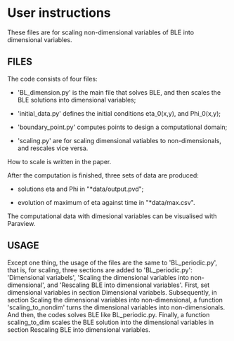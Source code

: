 # User instructions

These files are for scaling non-dimensional variables of BLE into dimensional variables.


## FILES

The code consists of four files:

- 'BL_dimension.py' is the main file that solves BLE, and then scales the BLE solutions into dimensional variables;

- 'initial_data.py' defines the initial conditions eta_0(x,y), and Phi_0(x,y);

- 'boundary_point.py' computes points to design a computational domain;

- 'scaling.py' are for scaling dimensional vatiables to non-dimensionals, and rescales vice versa.

How to scale is written in the paper. 

After the computation is finished, three sets of data are produced:

- solutions eta and Phi in "*data/output.pvd";

- evolution of maximum of eta against time in "*data/max.csv".

The computational data with dimesional variables can be visualised with Paraview.

## USAGE
Except one thing, the usage of the files are the same to 'BL_periodic.py', that is, for scaling, three sections are added to 'BL_periodic.py': 'Dimensional variabels', 'Scaling the dimensional variables into non-dimensional', and 'Rescaling BLE into dimensional variables'. First, set dimensional variables in section Dimensional variabels. Subsequently, in section Scaling the dimensional variables into non-dimensional, a function 'scaling_to_nondim' turns the dimensional variables into non-dimensionals. And then, the codes solves BLE like BL_periodic.py. Finally, a function scaling_to_dim scales the BLE solution into the dimensional variables in section Rescaling BLE into dimensional variables.
